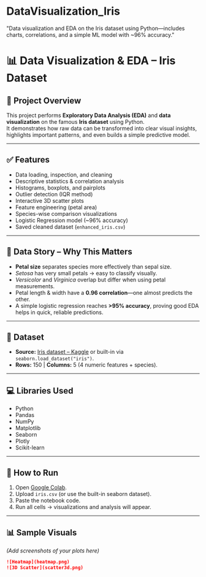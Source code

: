 # DataVisualization_Iris
"Data visualization and EDA on the Iris dataset using Python—includes charts, correlations, and a simple ML model with ~96% accuracy."
# 📊 Data Visualization & EDA – Iris Dataset

## 🔹 Project Overview
This project performs **Exploratory Data Analysis (EDA)** and **data visualization** on the famous **Iris dataset** using Python.  
It demonstrates how raw data can be transformed into clear visual insights, highlights important patterns, and even builds a simple predictive model.

---

## ✅ Features
- Data loading, inspection, and cleaning
- Descriptive statistics & correlation analysis
- Histograms, boxplots, and pairplots
- Outlier detection (IQR method)
- Interactive 3D scatter plots
- Feature engineering (petal area)
- Species-wise comparison visualizations
- Logistic Regression model (~96% accuracy)
- Saved cleaned dataset (`enhanced_iris.csv`)

---

## 📖 Data Story – Why This Matters
- **Petal size** separates species more effectively than sepal size.  
- *Setosa* has very small petals → easy to classify visually.  
- *Versicolor* and *Virginica* overlap but differ when using petal measurements.  
- Petal length & width have a **0.96 correlation**—one almost predicts the other.  
- A simple logistic regression reaches **>95% accuracy**, proving good EDA helps in quick, reliable predictions.

---

## 📂 Dataset
- **Source:** [Iris dataset – Kaggle](https://www.kaggle.com/datasets/uciml/iris) or built-in via `seaborn.load_dataset("iris")`.
- **Rows:** 150 | **Columns:** 5 (4 numeric features + species).

---

## 💻 Libraries Used
- Python
- Pandas
- NumPy
- Matplotlib
- Seaborn
- Plotly
- Scikit-learn

---

## 🚀 How to Run
1. Open [Google Colab](https://colab.research.google.com/).
2. Upload `iris.csv` (or use the built-in seaborn dataset).
3. Paste the notebook code.
4. Run all cells → visualizations and analysis will appear.

---

## 📊 Sample Visuals
*(Add screenshots of your plots here)*

```markdown
![Heatmap](heatmap.png)
![3D Scatter](scatter3d.png)

